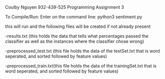 Coulby Nguyen 932-439-525
Programming Assignment 3

To Compile/Run:
Enter on the command line: python3 sentiment.py


this will run and the following files will be created if not already present


-results.txt (this holds the data that tells what percentages passed the classifier
  as well as the instances where the classifier chose wrong)
  
  
-preprocessed_test.txt (this file holds the data of the testSet.txt that is word
  seperated, and sorted followed by feature values)
  
  
-preprocessed_train.txt(this file holds the data of the trainingSet.txt that is
  word seperated, and sorted followed by feature values)

